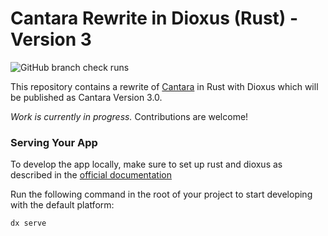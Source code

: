 # Cantara Rewrite in Dioxus (Rust) - Version 3
![GitHub branch check runs](https://img.shields.io/github/check-runs/CantaraProject/cantara/master)

This repository contains a rewrite of [Cantara](https://github.com/reckel-jm/cantara) in Rust with Dioxus which will be published as Cantara Version 3.0.

*Work is currently in progress.* Contributions are welcome!

### Serving Your App

To develop the app locally, make sure to set up rust and dioxus as described in the [official documentation](https://dioxuslabs.com/learn/0.6/getting_started/#)

Run the following command in the root of your project to start developing with the default platform:

```bash
dx serve
```

